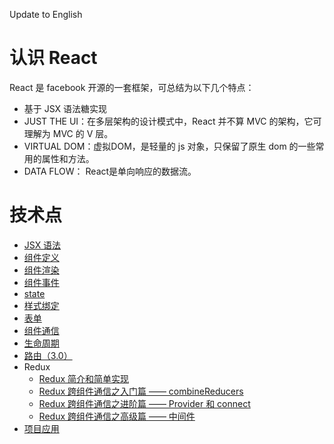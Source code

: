 Update to English 



# 认识 React
React 是 facebook 开源的一套框架，可总结为以下几个特点：
- 基于 JSX 语法糖实现
- JUST THE UI：在多层架构的设计模式中，React 并不算 MVC 的架构，它可理解为 MVC 的 V 层。
- VIRTUAL DOM：虚拟DOM，是轻量的 js 对象，只保留了原生 dom 的一些常用的属性和方法。
- DATA FLOW： React是单向响应的数据流。

# 技术点
- [JSX 语法](https://github.com/dk-lan/react/tree/master/jsx)
- [组件定义](https://github.com/dk-lan/react/tree/master/component/src/define)
- [组件渲染](https://github.com/dk-lan/react/tree/master/component/src/render)
- [组件事件](https://github.com/dk-lan/react/tree/master/component/src/event)
- [state](https://github.com/dk-lan/react/tree/master/component/src/state)
- [样式绑定](https://github.com/dk-lan/react/tree/master/component/src/style)
- [表单](https://github.com/dk-lan/react/tree/master/component/src/form)
- [组件通信](https://github.com/dk-lan/react/tree/master/component/src/communication)
- [生命周期](https://github.com/dk-lan/react/tree/master/component/src/lifecycle)
- [路由（3.0）](https://github.com/dk-lan/react/tree/master/router)
- Redux
    - [Redux 简介和简单实现](https://github.com/dk-lan/react/tree/master/redux)
    - [Redux 跨组件通信之入门篇 —— combineReducers](https://github.com/dk-lan/react/tree/master/redux/combineReducers)
    - [Redux 跨组件通信之进阶篇 —— Provider 和 connect](https://github.com/dk-lan/react/tree/master/redux/connetProvider)
    - [Redux 跨组件通信之高级篇 —— 中间件](https://github.com/dk-lan/react/tree/master/redux/middleware)
- [项目应用](https://dk-lan.github.io/react/reactERP/index.html#/login)
